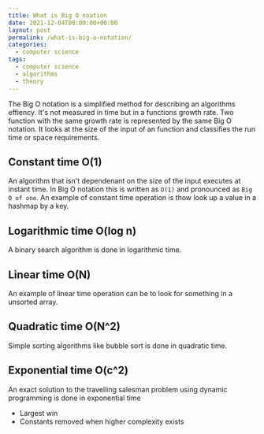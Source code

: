 ```yaml
---
title: What is Big O noation
date: 2021-12-04T00:00:00+00:00
layout: post
permalink: /what-is-big-o-notation/
categories:
  - computer science
tags:
  - computer science
  - algorithms
  - theory
---
```


The Big O notation is a simplified method for describing an algorithms effiency. It's not measured in time but in a functions growth rate. Two function with the same growth rate is represented by the same Big O notation. It looks at the size of the input of an function and classifies the run time or space requirements. 

## Constant time O(1)
An algorithm that isn't dependenant on the size of the input executes at instant time. In Big O notation this is written as `O(1)` and pronounced as `Big O of one`. An example of constant time operation is thow look up a value in a hashmap by a key.

## Logarithmic time O(log n)
A binary search algorithm is done in logarithmic time.

## Linear time O(N)
An example of linear time operation can be to look for something in a unsorted array.

## Quadratic time O(N^2)
Simple sorting algorithms like bubble sort is done in quadratic time.

## Exponential time O(c^2)
An exact solution to the travelling salesman problem using dynamic programming is done in exponential time

* Largest win
* Constants removed when higher complexity exists
